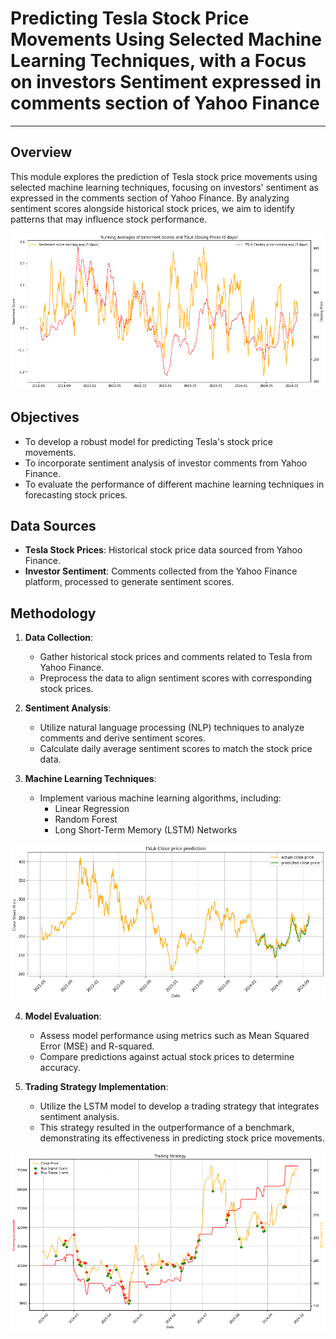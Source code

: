 # Predicting Tesla Stock Price Movements Using Selected Machine Learning Techniques, with a Focus on investors Sentiment expressed in comments section of Yahoo Finance
---

## Overview
This module explores the prediction of Tesla stock price movements using selected machine learning techniques, focusing on investors' sentiment as expressed in the comments section of Yahoo Finance. By analyzing sentiment scores alongside historical stock prices, we aim to identify patterns that may influence stock performance.

![Tesla Stock Price vs. Sentiment Score](https://github.com/lukaszmacias01/CAS_UniBern_Applied_Data_Science/raw/master/MODULE3/Visuals/line%20chart%20tsla%20x%20senti%20score%205%20days%20runnign%20avg.png)

## Objectives
- To develop a robust model for predicting Tesla's stock price movements.
- To incorporate sentiment analysis of investor comments from Yahoo Finance.
- To evaluate the performance of different machine learning techniques in forecasting stock prices.

## Data Sources
- **Tesla Stock Prices**: Historical stock price data sourced from Yahoo Finance.
- **Investor Sentiment**: Comments collected from the Yahoo Finance platform, processed to generate sentiment scores.

## Methodology
1. **Data Collection**:
   - Gather historical stock prices and comments related to Tesla from Yahoo Finance.
   - Preprocess the data to align sentiment scores with corresponding stock prices.

2. **Sentiment Analysis**:
   - Utilize natural language processing (NLP) techniques to analyze comments and derive sentiment scores.
   - Calculate daily average sentiment scores to match the stock price data.

3. **Machine Learning Techniques**:
   - Implement various machine learning algorithms, including:
     - Linear Regression
     - Random Forest
     - Long Short-Term Memory (LSTM) Networks
    
![LSTM Prediction - Full History](https://github.com/lukaszmacias01/CAS_UniBern_Applied_Data_Science/raw/master/MODULE3/Visuals/LSTM_prediction_full_history.png)

4. **Model Evaluation**:
   - Assess model performance using metrics such as Mean Squared Error (MSE) and R-squared.
   - Compare predictions against actual stock prices to determine accuracy.

5. **Trading Strategy Implementation**:
   - Utilize the LSTM model to develop a trading strategy that integrates sentiment analysis.
   - This strategy resulted in the outperformance of a benchmark, demonstrating its effectiveness in predicting stock price movements.

![Trading Strategy with Gain/Loss Dots](https://github.com/lukaszmacias01/CAS_UniBern_Applied_Data_Science/raw/master/MODULE3/Visuals/trading_strategy_with_dots_gain_loss.png)

